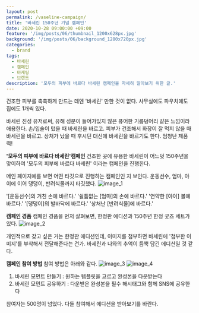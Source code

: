 ```yaml
---
layout: post
permalink: /vaseline-campaign/
title: '바세린 150주년 기념 캠페인'
date: 2020-10-28 09:00:00 +09:00
feature: '/img/posts/06/thumbnail_1200x628px.jpg'
background: '/img/posts/06/background_1280x720px.jpg'
categories:
  - brand
tags:
  - 바세린
  - 캠페인
  - 마케팅
  - 브랜드
description: '모두의 피부에 바르다 바세린 캠페인을 자세히 알아보기 위한 글.'
---
```


건조한 피부를 촉촉하게 만드는 데엔 '바세린' 만한 것이 없다.
사무실에도 파우치에도 집에도 1개씩 있다.

바세린 진성 유저로써, 유해 성분이 들어가있지 않은 퓨어한 기름덩어리 같은 느낌이라 애용한다.
손/입술이 텄을 때 바세린을 바르고.
피부가 건조해서 화장이 잘 먹지 않을 때 바세린을 바르고.
상처가 났을 때 후시딘 대신에 바세린을 바르기도 한다.
엄청난 제품력!

**'모두의 피부에 바르다 바세린'캠페인**
건조한 곳에 유용한 바세린이 어느덧 150주년을 맞이하여
'모두의 피부에 바르다 바세린' 이라는 캠페인을 진행한다.

메인 페이지에를 보면 어떤 타깃으로 진행하는 캠페인인 지 보인다.
운동선수, 엄마, 아이에 이어 댕댕이, 반려식물까지 타깃했다.
![image_1](https://ifh.cc/g/eK0ZGY.jpg)

'[운동선수]의 거친 손에 바르다.'
'쉴틈없는 [엄마]의 손에 바르다.'
'연약한 [아이] 볼에 바르다.'
'[댕댕이]의 발바닥에 바르다.'
'상처난 [반려식물]에 바르다.'

**캠페인 경품**
캠페인 경품을 먼저 살펴보면, 한정판 에디션과 150주년 한정 굿즈 세트가 있다.
![image_2](https://ifh.cc/g/MZOwzM.jpg)

개인적으로 갖고 싶은 거는 한정판 에디션인데,
이미지를 첨부하면 바세린에 '첨부한 이미지'를 부착해서 전달해준다는 건가.
바세린과 나와의 추억이 듬뿍 담긴 에디션일 것 같다.


**캠페인 참여 방법**
참여 방법은 아래와 같다.
![image_3](https://ifh.cc/g/zzoZTh.jpg)
![image_4](https://ifh.cc/g/67qnVu.jpg)

1) 바세린 모먼트 만들기 : 원하는 템플릿을 고르고 완성본을 다운받는다
2) 바세린 모먼트 공유하기 : 다운받은 완성본을 필수 해시태그와 함께 SNS에 공유한다

참여자는 500명이 넘었다.
다들 참여해서 에디션을 받아보기를 바란다.
